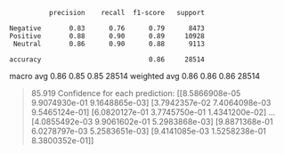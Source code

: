               precision    recall  f1-score   support

    Negative       0.83      0.76      0.79      8473
    Positive       0.88      0.90      0.89     10928
     Neutral       0.86      0.90      0.88      9113

    accuracy                           0.86     28514
   macro avg       0.86      0.85      0.85     28514
weighted avg       0.86      0.86      0.86     28514

> 85.919
Confidence for each prediction: [[8.5866908e-05 9.9074930e-01 9.1648865e-03]
 [3.7942357e-02 7.4064098e-03 9.5465124e-01]
 [6.0820127e-01 3.7745750e-01 1.4341200e-02]
 ...
 [4.0855492e-03 9.9061602e-01 5.2983868e-03]
 [9.8871368e-01 6.0278797e-03 5.2583651e-03]
 [9.4141085e-03 1.5258238e-01 8.3800352e-01]]
